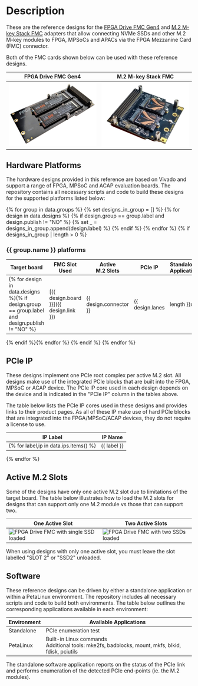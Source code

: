 # Description

These are the reference designs for the [FPGA Drive FMC Gen4] and [M.2 M-key Stack FMC] adapters 
that allow connecting NVMe SSDs and other M.2 M-key modules to FPGA, MPSoCs and APACs via the FPGA 
Mezzanine Card (FMC) connector.

Both of the FMC cards shown below can be used with these reference designs.

| FPGA Drive FMC Gen4 | M.2 M-key Stack FMC |
|---|---|
| ![FPGA Drive FMC Gen4](images/fpga-drive-fmc-gen4.png) | ![M.2 M-key Stack FMC](images/m2-mkey-stack-fmc.png) |

## Hardware Platforms

The hardware designs provided in this reference are based on Vivado and support a range of FPGA, MPSoC and ACAP evaluation
boards. The repository contains all necessary scripts and code to build these designs for the supported platforms listed below:

{% for group in data.groups %}
    {% set designs_in_group = [] %}
    {% for design in data.designs %}
        {% if design.group == group.label and design.publish != "NO" %}
            {% set _ = designs_in_group.append(design.label) %}
        {% endif %}
    {% endfor %}
    {% if designs_in_group | length > 0 %}
### {{ group.name }} platforms

| Target board        | FMC Slot<br> Used | Active<br>M.2 Slots | PCIe IP | Standalone<br> Application | PetaLinux |
|---------------------|---------------|---------|-----|-----|-----|
{% for design in data.designs %}{% if design.group == group.label and design.publish != "NO" %}| [{{ design.board }}]({{ design.link }}) | {{ design.connector }} | {{ design.lanes | length }}x | [{{ design.ip }}]({{ data.ips[design.ip].link }}) | {% if design.baremetal == "YES" %} ✅ {% else %} ❌ {% endif %} | {% if design.petalinux == "YES" %} ✅ {% else %} ❌ {% endif %} |
{% endif %}{% endfor %}
{% endif %}
{% endfor %}

## PCIe IP

These designs implement one PCIe root complex per active M.2 slot. All designs make use of the integrated
PCIe blocks that are built into the FPGA, MPSoC or ACAP device. The PCIe IP core used in each design
depends on the device and is indicated in the "PCIe IP" column in the tables above.

The table below lists the PCIe IP cores used in these designs and provides links to their product pages. As all of these
IP make use of hard PCIe blocks that are integrated into the FPGA/MPSoC/ACAP devices, they do not require a license to
use.

| IP Label       | IP Name     |
|----------------|-------------|
{% for label,ip in data.ips.items() %}| {{ label }} | [{{ ip.name }}]({{ ip.link }}) |
{% endfor %}

## Active M.2 Slots

Some of the designs have only one active M.2 slot due to limitations of the target board.
The table below illustrates how to load the M.2 slots for designs that can support only
one M.2 module vs those that can support two.

| One Active Slot | Two Active Slots |
|---|---|
| ![FPGA Drive FMC with single SSD loaded](images/fpga-drive-fmc-single-load.jpg) | ![FPGA Drive FMC with two SSDs loaded](images/fpga-drive-fmc-dual-load.jpg) |

When using designs with only one active slot, you must leave the slot labelled "SLOT 2" or "SSD2" unloaded.

## Software

These reference designs can be driven by either a standalone application or within a PetaLinux environment. 
The repository includes all necessary scripts and code to build both environments. The table 
below outlines the corresponding applications available in each environment:

| Environment      | Available Applications  |
|------------------|-------------------------|
| Standalone       | PCIe enumeration test |
| PetaLinux        | Built-in Linux commands<br>Additional tools: mke2fs, badblocks, mount, mkfs, blkid, fdisk, pciutils |

The standalone software application reports on the status of the PCIe link and 
performs enumeration of the detected PCIe end-points (ie. the M.2 modules).


[FPGA Drive FMC Gen4]: https://www.fpgadrive.com/docs/fpga-drive-fmc-gen4/overview/
[M.2 M-key Stack FMC]: https://www.fpgadrive.com/docs/m2-mkey-stack-fmc/overview/
